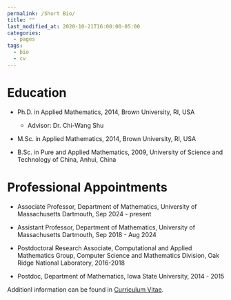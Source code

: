 ```yaml
---
permalink: /Short Bio/
title: ""
last_modified_at: 2020-10-21T16:00:00-05:00
categories:
  - pages
tags:
  - bio
  - cv
---
```

<!--
---
permalink: /Short Bio/
title: "Short Bio"
---
-->

# Education

* Ph.D. in Applied Mathematics, 2014, Brown University, RI, USA
  * Advisor: Dr. Chi-Wang Shu
  
* M.Sc. in Applied Mathematics, 2014, Brown University, RI, USA

* B.Sc. in Pure and Applied Mathematics, 2009, University of Science and Technology of China, Anhui, China



# Professional Appointments

* Associate Professor, Department of Mathematics, University of Massachusetts Dartmouth, Sep 2024 - present

* Assistant Professor, Department of Mathematics, University of Massachusetts Dartmouth, Sep 2018 - Aug 2024

* Postdoctoral Research Associate,  Computational and Applied Mathematics Group, Computer Science and Mathematics Division, Oak Ridge National Laboratory, 2016-2018

* Postdoc, Department of Mathematics, Iowa State University, 2014 - 2015


<!-- Dr. Chen is an assistant professor in the Department of Mathematics at University of Massachusetts Dartmouth. Before joing UMass Dartmouth, She served as a Postdoctoral Research Associate in the Computational and Applied Mathematics Group of the Computer Science and Mathematics Division at Oak Ridge National Laboratory and as a Postdoc in the Department of Mathematics at Iowa State University. She received a Ph.D. degree in Applied Mathematics from Brown University. -->

Additionl information can be found in [Curriculum Vitae](../CV_Zheng_Chen_short.pdf).
